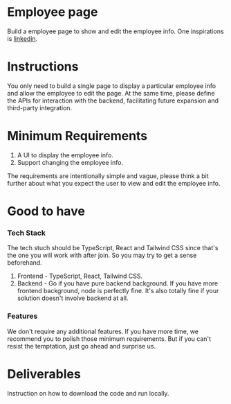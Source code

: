 # Employee page

Build a employee page to show and edit the employee info. One inspirations is [linkedin](https://www.linkedin.com/in/yann-lecun/).

# Instructions

You only need to build a single page to display a particular employee info and allow the employee to edit the page. At the same time, please define the APIs for interaction with the backend, facilitating future expansion and third-party integration.

# Minimum Requirements

1. A UI to display the employee info.
1. Support changing the employee info.

The requirements are intentionally simple and vague, please think a bit further about what you expect the user to view and edit the employee info.

# Good to have

### Tech Stack

The tech stuch should be TypeScript, React and Tailwind CSS since that's the one you will work with after join. So you may try to get a sense beforehand.

1. Frontend - TypeScript, React, Tailwind CSS.
2. Backend - Go if you have pure backend background. If you have more frontend background, node is perfectly fine. It's also totally fine if your solution doesn't involve backend at all.

### Features

We don't require any additional features. If you have more time, we recommend you to polish those minimum requirements. But if you can't resist the temptation, just go ahead and surprise us.

# Deliverables

Instruction on how to download the code and run locally.
